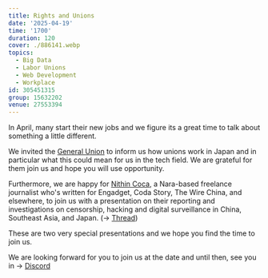 ```yaml
---
title: Rights and Unions
date: '2025-04-19'
time: '1700'
duration: 120
cover: ./886141.webp
topics:
  - Big Data
  - Labor Unions
  - Web Development
  - Workplace
id: 305451315
group: 15632202
venue: 27553394
---
```


In April, many start their new jobs and we figure its a great time to talk about something a little different.

We invited the [General Union](https://generalunion.org/?lang=en) to inform us how unions work in Japan and in particular what this could mean for us in the tech field. We are grateful for them join us and hope you will use opportunity.

Furthermore, we are happy for [Nithin Coca](https://www.nithincoca.com/), a Nara-based freelance journalist who's written for Engadget, Coda Story, The Wire China, and elsewhere, to join us with a presentation on their reporting and investigations on censorship, hacking and digital surveillance in China, Southeast Asia, and Japan. (→ [Thread](https://discord.com/channels/1034792577293094972/1325635204043509822))

These are two very special presentations and we hope you find the time to join us.

We are looking forward for you to join us at the date and until then, see you in → [Discord](https://owddm.com/discord)
